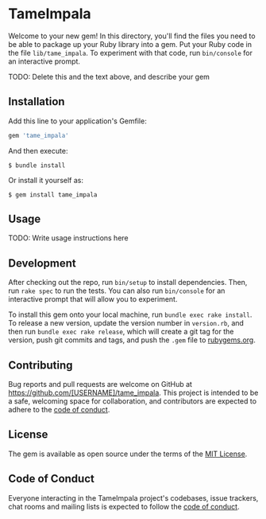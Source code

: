 # TameImpala

Welcome to your new gem! In this directory, you'll find the files you need to be able to package up your Ruby library into a gem. Put your Ruby code in the file `lib/tame_impala`. To experiment with that code, run `bin/console` for an interactive prompt.

TODO: Delete this and the text above, and describe your gem

## Installation

Add this line to your application's Gemfile:

```ruby
gem 'tame_impala'
```

And then execute:

    $ bundle install

Or install it yourself as:

    $ gem install tame_impala

## Usage

TODO: Write usage instructions here

## Development

After checking out the repo, run `bin/setup` to install dependencies. Then, run `rake spec` to run the tests. You can also run `bin/console` for an interactive prompt that will allow you to experiment.

To install this gem onto your local machine, run `bundle exec rake install`. To release a new version, update the version number in `version.rb`, and then run `bundle exec rake release`, which will create a git tag for the version, push git commits and tags, and push the `.gem` file to [rubygems.org](https://rubygems.org).

## Contributing

Bug reports and pull requests are welcome on GitHub at https://github.com/[USERNAME]/tame_impala. This project is intended to be a safe, welcoming space for collaboration, and contributors are expected to adhere to the [code of conduct](https://github.com/[USERNAME]/tame_impala/blob/master/CODE_OF_CONDUCT.md).


## License

The gem is available as open source under the terms of the [MIT License](https://opensource.org/licenses/MIT).

## Code of Conduct

Everyone interacting in the TameImpala project's codebases, issue trackers, chat rooms and mailing lists is expected to follow the [code of conduct](https://github.com/[USERNAME]/tame_impala/blob/master/CODE_OF_CONDUCT.md).
